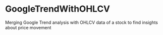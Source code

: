 # GoogleTrendWithOHLCV
Merging Google Trend analysis with OHLCV data of a stock to find insights about price movement
